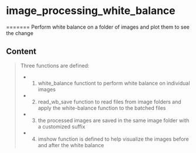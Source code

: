 # image_processing_white_balance
=======
Perform white balance on a folder of images and plot them to see the change
## Content
> Three functions are defined:
> - 1. white_balance functiont to perform white balance on individual images
> - 2. read_wb_save function to read files from image folders and apply the white-balance function to the batched files
> - 3. the processed images are saved in the same image folder with a customized suffix
> - 4. imshow function is defined to help visualize the images before and after the white balance
